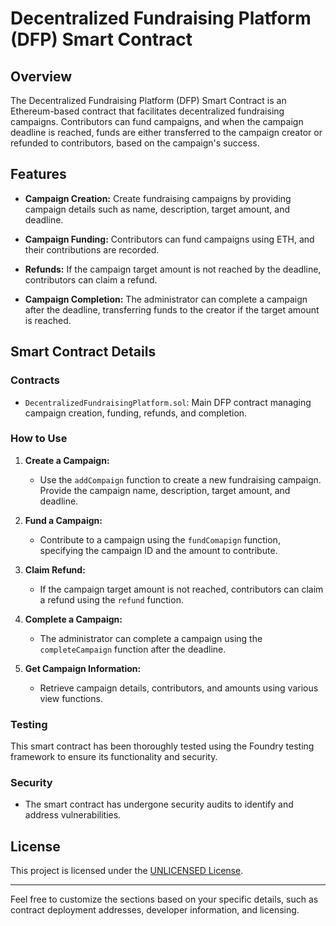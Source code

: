 # Decentralized Fundraising Platform (DFP) Smart Contract

## Overview

The Decentralized Fundraising Platform (DFP) Smart Contract is an Ethereum-based contract that facilitates decentralized fundraising campaigns. Contributors can fund campaigns, and when the campaign deadline is reached, funds are either transferred to the campaign creator or refunded to contributors, based on the campaign's success.

## Features

- **Campaign Creation:** Create fundraising campaigns by providing campaign details such as name, description, target amount, and deadline.
  
- **Campaign Funding:** Contributors can fund campaigns using ETH, and their contributions are recorded.

- **Refunds:** If the campaign target amount is not reached by the deadline, contributors can claim a refund.

- **Campaign Completion:** The administrator can complete a campaign after the deadline, transferring funds to the creator if the target amount is reached.

## Smart Contract Details

### Contracts

- `DecentralizedFundraisingPlatform.sol`: Main DFP contract managing campaign creation, funding, refunds, and completion.

### How to Use

1. **Create a Campaign:**
   - Use the `addCompaign` function to create a new fundraising campaign. Provide the campaign name, description, target amount, and deadline.

2. **Fund a Campaign:**
   - Contribute to a campaign using the `fundComapign` function, specifying the campaign ID and the amount to contribute.

3. **Claim Refund:**
   - If the campaign target amount is not reached, contributors can claim a refund using the `refund` function.

4. **Complete a Campaign:**
   - The administrator can complete a campaign using the `completeCampaign` function after the deadline.

5. **Get Campaign Information:**
   - Retrieve campaign details, contributors, and amounts using various view functions.

### Testing

This smart contract has been thoroughly tested using the Foundry testing framework to ensure its functionality and security.

### Security

- The smart contract has undergone security audits to identify and address vulnerabilities.


## License

This project is licensed under the [UNLICENSED License](LICENSE).

---

Feel free to customize the sections based on your specific details, such as contract deployment addresses, developer information, and licensing.